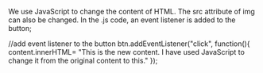 We use JavaScript to change the content of HTML. The src attribute of img can also be changed. 
In the .js code, an event listener is added to the button;

//add event listener to the button
btn.addEventListener("click", function(){
    content.innerHTML= "This is the new content. I have used JavaScript to change it from the original content to this."
});
